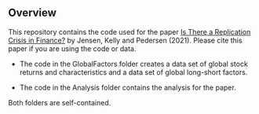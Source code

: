 ## Overview
This repository contains the code used for the paper [Is There a Replication Crisis in Finance?](https://papers.ssrn.com/sol3/papers.cfm?abstract_id=3774514) by Jensen, Kelly and Pedersen (2021). Please cite this paper if you are using the code or data.

- The code in the GlobalFactors folder creates a data set of global stock returns and characteristics and a data set of global long-short factors. 

- The code in the Analysis folder contains the analysis for the paper. 

Both folders are self-contained.

